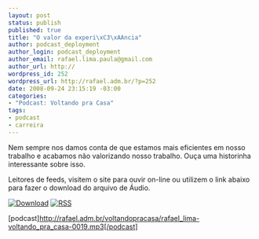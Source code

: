 ```yaml
--- 
layout: post
status: publish
published: true
title: "O valor da experi\xC3\xAAncia"
author: podcast_deployment
author_login: podcast_deployment
author_email: rafael.lima.paula@gmail.com
author_url: http://
wordpress_id: 252
wordpress_url: http://rafael.adm.br/?p=252
date: 2008-09-24 23:15:19 -03:00
categories: 
- "Podcast: Voltando pra Casa"
tags: 
- podcast
- carreira
---
```

Nem sempre nos damos conta de que estamos mais eficientes em nosso trabalho e acabamos não valorizando nosso trabalho. Ouça uma historinha interessante sobre isso.

Leitores de feeds, visitem o site para ouvir on-line ou utilizem o link abaixo para fazer o download do arquivo de Áudio.

<a class="noborder" href="http://rafael.adm.br/voltandopracasa/rafael_lima-voltando_pra_casa-0019.mp3" title="Download"><img src="http://rafael.adm.br/images/download_green.gif" border="0" alt="Download" /></a> <a class="noborder" href="http://feeds.feedburner.com/rafael_lima_podcast" title="RSS"><img src="http://rafael.adm.br/images/icn-feed-16x16.png" border="0" alt="RSS" /></a>

[podcast]http://rafael.adm.br/voltandopracasa/rafael_lima-voltando_pra_casa-0019.mp3[/podcast]
